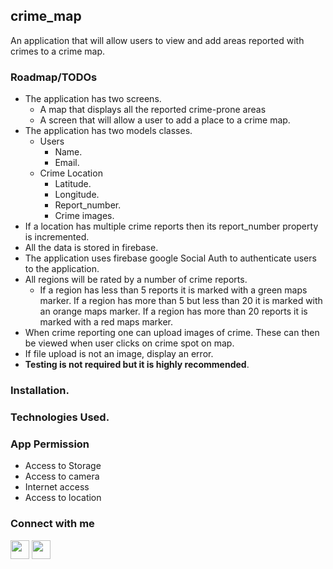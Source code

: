 ## crime_map

An application that will allow users to view and add areas reported with crimes to a crime map.
### Roadmap/TODOs
- The application has two screens.
    - A map that displays all the reported crime-prone areas
    - A screen that will allow a user to add a place to a crime map.
- The application has two models classes.
    - Users
        - Name.
        - Email.
    - Crime Location
        - Latitude.
        - Longitude.
        - Report_number.
        - Crime images.
- If a location has multiple crime reports then its report_number property is incremented.
- All the data is stored in firebase.
- The application uses firebase google Social Auth to authenticate users to the application.
- All regions will be rated by a number of crime reports.
    - If a region has less than 5 reports it is marked with a green maps marker. If a region has more than 5 but less than 20 it is marked with an orange maps marker. If a region has more than 20 reports it is marked with a red maps marker.
- When crime reporting one can upload images of crime. These can then be viewed when user clicks on crime spot on map.
- If file upload is not an image, display an error.
- **Testing is not required but it is highly recommended**.

### Installation.

### Technologies Used.

### App Permission
- Access to Storage
- Access to camera
- Internet access
- Access to location

### Connect with me

[<img height="30" src="https://img.shields.io/badge/linkedin-0077B5.svg?&style=for-the-badge&logo=linkedin&logoColor=white" />][LinkedIn]
[<img height="30" src="https://img.shields.io/badge/twitter-1DA1F2.svg?&style=for-the-badge&logo=twitter&logoColor=white" />][twitter]

[linkedIn]: https://www.linkedin.com/in/alex-maina/
[twitter]: https://twitter.com/RonaldoMaina